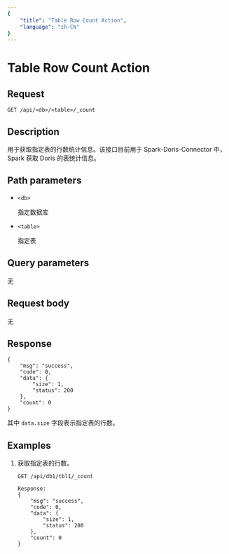 ```yaml
---
{
    "title": "Table Row Count Action",
    "language": "zh-CN"
}
---
```


<!-- 
Licensed to the Apache Software Foundation (ASF) under one
or more contributor license agreements.  See the NOTICE file
distributed with this work for additional information
regarding copyright ownership.  The ASF licenses this file
to you under the Apache License, Version 2.0 (the
"License"); you may not use this file except in compliance
with the License.  You may obtain a copy of the License at

  http://www.apache.org/licenses/LICENSE-2.0

Unless required by applicable law or agreed to in writing,
software distributed under the License is distributed on an
"AS IS" BASIS, WITHOUT WARRANTIES OR CONDITIONS OF ANY
KIND, either express or implied.  See the License for the
specific language governing permissions and limitations
under the License.
-->

# Table Row Count Action

## Request

`GET /api/<db>/<table>/_count`

## Description

用于获取指定表的行数统计信息。该接口目前用于 Spark-Doris-Connector 中，Spark 获取 Doris 的表统计信息。
    
## Path parameters

* `<db>`

    指定数据库

* `<table>`

    指定表

## Query parameters

无

## Request body

无

## Response

```
{
	"msg": "success",
	"code": 0,
	"data": {
		"size": 1,
		"status": 200
	},
	"count": 0
}
```

其中 `data.size` 字段表示指定表的行数。
    
## Examples

1. 获取指定表的行数。

    ```
    GET /api/db1/tbl1/_count
    
    Response:
    {
    	"msg": "success",
    	"code": 0,
    	"data": {
    		"size": 1,
    		"status": 200
    	},
    	"count": 0
    }
    ```
